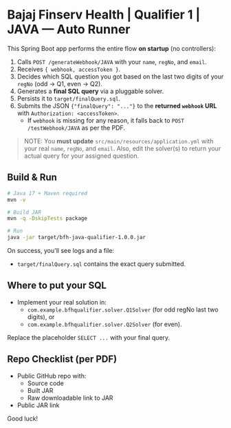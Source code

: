 # Bajaj Finserv Health | Qualifier 1 | JAVA — Auto Runner

This Spring Boot app performs the entire flow **on startup** (no controllers):
1. Calls `POST /generateWebhook/JAVA` with your `name`, `regNo`, and `email`.
2. Receives `{ webhook, accessToken }`.
3. Decides which SQL question you got based on the last two digits of your `regNo` (odd → Q1, even → Q2).
4. Generates a **final SQL query** via a pluggable solver.
5. Persists it to `target/finalQuery.sql`.
6. Submits the JSON `{"finalQuery": "..."}` to the **returned `webhook` URL** with `Authorization: <accessToken>`.
   - If `webhook` is missing for any reason, it falls back to `POST /testWebhook/JAVA` as per the PDF.

> NOTE: You **must update** `src/main/resources/application.yml` with your real `name`, `regNo`, and `email`.
> Also, edit the solver(s) to return your actual query for your assigned question.

## Build & Run

```bash
# Java 17 + Maven required
mvn -v

# Build JAR
mvn -q -DskipTests package

# Run
java -jar target/bfh-java-qualifier-1.0.0.jar
```

On success, you'll see logs and a file:
- `target/finalQuery.sql` contains the exact query submitted.

## Where to put your SQL

- Implement your real solution in:
  - `com.example.bfhqualifier.solver.Q1Solver` (for odd regNo last two digits), or
  - `com.example.bfhqualifier.solver.Q2Solver` (for even).

Replace the placeholder `SELECT ...` with your final query.

## Repo Checklist (per PDF)
- Public GitHub repo with:
  - Source code
  - Built JAR
  - Raw downloadable link to JAR
- Public JAR link

Good luck!
